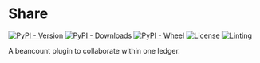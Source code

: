 Share
===============================================================================

[![PyPI - Version](https://img.shields.io/pypi/v/beancount_allocate)](https://pypi.org/project/beancount-allocate/)
[![PyPI - Downloads](https://img.shields.io/pypi/dm/beancount_allocate)](https://pypi.org/project/beancount-allocate/)
[![PyPI - Wheel](https://img.shields.io/pypi/wheel/beancount_allocate)](https://pypi.org/project/beancount-allocate/)
[![License](https://img.shields.io/pypi/l/beancount_allocate)](https://choosealicense.com/licenses/agpl-3.0/)
[![Linting](https://img.shields.io/badge/code%20style-black-000000.svg)](https://github.com/psf/black)

A beancount plugin to collaborate within one ledger.

